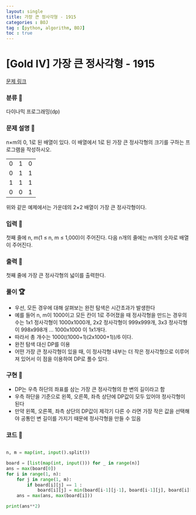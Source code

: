 ```yaml
---
layout: single
title: 가장 큰 정사각형 - 1915 
categories : BOJ
tag : [python, algorithm, BOJ]
toc : true
---
```


# [Gold IV] 가장 큰 정사각형 - 1915 

[문제 링크](https://www.acmicpc.net/problem/1915) 


### 분류 &#x1F4CC;

다이나믹 프로그래밍(dp)

### 문제 설명 &#x1F4CC;

<p>n×m의 0, 1로 된 배열이 있다. 이 배열에서 1로 된 가장 큰 정사각형의 크기를 구하는 프로그램을 작성하시오.</p>

<table class="table table-bordered" style="width: 16%">
	<tbody>
		<tr>
			<td style="width: 4%; text-align: center;">0</td>
			<td style="width: 4%; text-align: center;">1</td>
			<td style="width: 4%; text-align: center;">0</td>
			<td style="width: 4%; text-align: center;">0</td>
		</tr>
		<tr>
			<td style="text-align: center;">0</td>
			<td style="text-align: center;">1</td>
			<td style="text-align: center;">1</td>
			<td style="text-align: center;">1</td>
		</tr>
		<tr>
			<td style="text-align: center;">1</td>
			<td style="text-align: center;">1</td>
			<td style="text-align: center;">1</td>
			<td style="text-align: center;">0</td>
		</tr>
		<tr>
			<td style="text-align: center;">0</td>
			<td style="text-align: center;">0</td>
			<td style="text-align: center;">1</td>
			<td style="text-align: center;">0</td>
		</tr>
	</tbody>
</table>

<p>위와 같은 예제에서는 가운데의 2×2 배열이 가장 큰 정사각형이다. </p>

### 입력 &#x1F4CC;

 <p>첫째 줄에 n, m(1 ≤ n, m ≤ 1,000)이 주어진다. 다음 n개의 줄에는 m개의 숫자로 배열이 주어진다.</p>

### 출력 &#x1F4CC;

 <p>첫째 줄에 가장 큰 정사각형의 넓이를 출력한다.</p>

### 풀이 &#x1F3C6;

- 우선, 모든 경우에 대해 살펴보는 완전 탐색은 시간초과가 발생한다
- 예를 들어 n, m이 1000이고 모든 칸이 1로 주어졌을 때 정사각형을 만드는 경우의 수는 1x1 정사각형이 1000x1000개, 2x2 정사각형이 999x999개, 3x3 정사각형이 998x998개 ... 1000x1000 이 1x1개다.
- 따라서 총 개수는 1000((1000+1)(2x1000+1))/6 이다.
- 완전 탐색 대신 DP를 이용
- 어떤 가장 큰 정사각형이 있을 때, 이 정사각형 내부는 더 작은 정사각형으로 이루어져 있어서 이 점을 이용하여 DP로 풀수 있다.

### 구현 &#x1F680;

- DP는 우측 하단의 좌표를 삼는 가장 큰 정사각형의 한 변의 길이라고 함
- 우측 하단을 기준으로 왼쪽, 오른쪽, 좌측 상단에 DP값이 모두 있어야 정사각형이 된다
- 만약 왼쪽, 오른쪽, 좌측 상단의 DP값이 제각기 다른 수 라면 가장 작은 값을 선택해야 공통인 변 길이를 가지기 때문에 정사각형을 만들 수 있음

### 코드 &#x1F4C3;

```python

n, m = map(int, input().split())

board = [list(map(int, input())) for _ in range(n)]
ans = max(board[0])
for i in range(1, n):
    for j in range(1, m):
        if board[i][j] == 1 :
            board[i][j] = min(board[i-1][j-1], board[i-1][j], board[i][j-1]) + 1
    ans = max(ans, max(board[i]))

print(ans**2)

```

